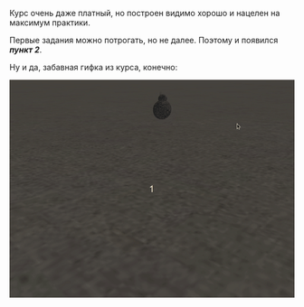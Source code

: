 
Курс очень даже платный, но построен видимо хорошо и нацелен на максимум практики.

Первые задания можно потрогать, но не далее. Поэтому и появился *__пункт 2__*.

Ну и да, забавная гифка из курса, конечно:

<img src='../media/bb8.gif' style='width: 600px'>
